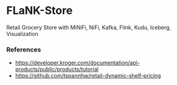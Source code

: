 # FLaNK-Store
Retail Grocery Store with MiNiFi, NiFi, Kafka, Flink, Kudu, Iceberg, Visualization



### References

* https://developer.kroger.com/documentation/api-products/public/products/tutorial
* https://github.com/tspannhw/retail-dynamic-shelf-pricing
